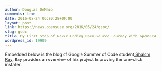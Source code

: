 ```yaml
---
author: Douglas DeMaio
comments: true
date: 2016-05-24 06:20:28+00:00
layout: post
link: https://news.opensuse.org/2016/05/24/gsoc/
slug: gsoc
title: My First Step of Never Ending Open-Source Journey with openSUSE
wordpress_id: 19909
---
```


Embedded below is the blog of Google Summer of Code student[ Shalom Ray](https://shalom7blog.wordpress.com/about/). Ray provides an overview of his project Improving the one-click installer.


